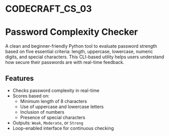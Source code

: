 # CODECRAFT_CS_03
# Password Complexity Checker

A clean and beginner-friendly Python tool to evaluate password strength based on five essential criteria: length, uppercase, lowercase, numeric digits, and special characters. This CLI-based utility helps users understand how secure their passwords are with real-time feedback.

##  Features
- Checks password complexity in real-time
- Scores based on:
  - Minimum length of 8 characters
  - Use of uppercase and lowercase letters
  - Inclusion of numbers
  - Presence of special characters
- Outputs: `Weak`, `Moderate`, or `Strong`
- Loop-enabled interface for continuous checking


